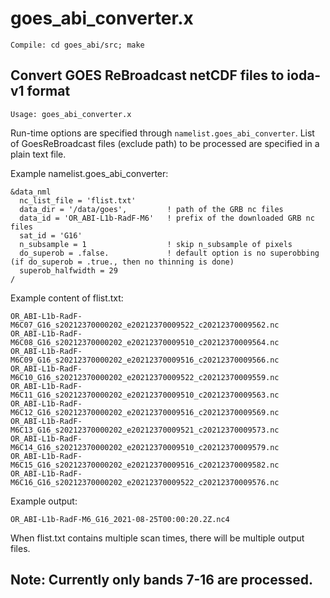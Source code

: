 # goes_abi_converter.x
```
Compile: cd goes_abi/src; make
```
## Convert GOES ReBroadcast netCDF files to ioda-v1 format
```
Usage: goes_abi_converter.x
```
Run-time options are specified through ``namelist.goes_abi_converter``.
List of GoesReBroadcast files (exclude path) to be processed are specified in a plain text file.

Example namelist.goes_abi_converter:
```
&data_nml
  nc_list_file = 'flist.txt'
  data_dir = '/data/goes',         ! path of the GRB nc files
  data_id = 'OR_ABI-L1b-RadF-M6'   ! prefix of the downloaded GRB nc files
  sat_id = 'G16'
  n_subsample = 1                  ! skip n_subsample of pixels
  do_superob = .false.             ! default option is no superobbing (if do_superob = .true., then no thinning is done)
  superob_halfwidth = 29
/
```
Example content of flist.txt:
```
OR_ABI-L1b-RadF-M6C07_G16_s20212370000202_e20212370009522_c20212370009562.nc
OR_ABI-L1b-RadF-M6C08_G16_s20212370000202_e20212370009510_c20212370009564.nc
OR_ABI-L1b-RadF-M6C09_G16_s20212370000202_e20212370009516_c20212370009566.nc
OR_ABI-L1b-RadF-M6C10_G16_s20212370000202_e20212370009522_c20212370009559.nc
OR_ABI-L1b-RadF-M6C11_G16_s20212370000202_e20212370009510_c20212370009563.nc
OR_ABI-L1b-RadF-M6C12_G16_s20212370000202_e20212370009516_c20212370009569.nc
OR_ABI-L1b-RadF-M6C13_G16_s20212370000202_e20212370009521_c20212370009573.nc
OR_ABI-L1b-RadF-M6C14_G16_s20212370000202_e20212370009510_c20212370009579.nc
OR_ABI-L1b-RadF-M6C15_G16_s20212370000202_e20212370009516_c20212370009582.nc
OR_ABI-L1b-RadF-M6C16_G16_s20212370000202_e20212370009522_c20212370009576.nc
```
Example output:
```
OR_ABI-L1b-RadF-M6_G16_2021-08-25T00:00:20.2Z.nc4
```
When flist.txt contains multiple scan times, there will be multiple output files.

## Note: Currently only bands 7-16 are processed.

